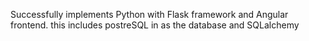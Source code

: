 Successfully implements Python with Flask framework and Angular frontend. this includes postreSQL in as the database and SQLalchemy

